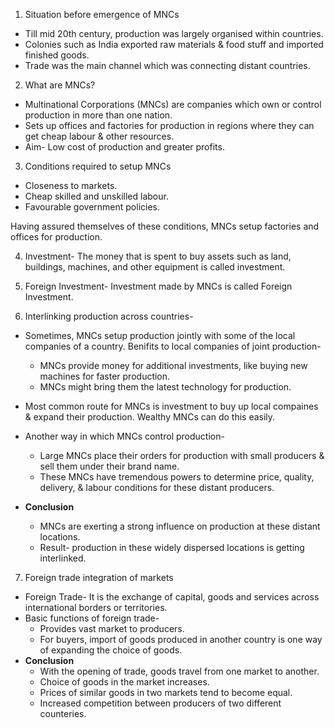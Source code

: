 1. Situation before emergence of MNCs
* Till mid 20th century, production was largely organised within countries.
* Colonies such as India exported raw materials & food stuff and imported finished goods.
* Trade was the main channel which was connecting distant countries.

2. What are MNCs?
* Multinational Corporations (MNCs) are companies which own or control production in more than one nation.
* Sets up offices and factories for production in regions where they can get cheap labour & other resources.
* Aim- Low cost of production and greater profits.

3. Conditions required to setup MNCs
* Closeness to markets.
* Cheap skilled and unskilled labour.
* Favourable government policies.

Having assured themselves of these conditions, MNCs setup factories and offices for production.

4. Investment- The money that is spent to buy assets such as land, buildings, machines, and other equipment is called investment. 

5. Foreign Investment- Investment made by MNCs is called Foreign Investment.

6. Interlinking production across countries-
* Sometimes, MNCs setup production jointly with some of the local companies of a country. Benifits to local companies of joint production-
     * MNCs provide money for additional investments, like buying new machines for faster production.
     * MNCs might bring them the latest technology for production.

* Most common route for MNCs is investment to buy up local compaines & expand their production. Wealthy MNCs can do this easily.
* Another way in which MNCs control production-
     * Large MNCs place their orders for production with small producers & sell them under their brand name.
     * These MNCs have tremendous powers to determine price, quality, delivery, & labour conditions for these distant producers.
* **Conclusion**
     * MNCs are exerting a strong influence on production at these distant locations.
     * Result- production in these widely dispersed locations is getting interlinked.

7. Foreign trade integration of markets
* Foreign Trade- It is the exchange of capital, goods and services across international borders or territories.
* Basic functions of foreign trade-
     * Provides vast market to producers.
     * For buyers, import of goods produced in another country is one way of expanding the choice of goods.
* **Conclusion**
     * With the opening of trade, goods travel from one market to another.
     * Choice of goods in the market increases.
     * Prices of similar goods in two markets tend to become equal.
     * Increased competition between producers of two different counteries.
